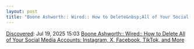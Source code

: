 ```yaml
---
layout: post
title: "Boone Ashworth:: Wired:: How to Delete&nbsp;All of Your Social Media Accounts:&nbsp;Instagram, X, Facebook, TikTok, and More "
---
```

[Discovered](http://rolandtanglao.com/2020/07/29/p1-blogthis-checkvist-list-links-to-blog/): Jul 19, 2025 15:03 [Boone Ashworth:: Wired:: How to Delete&nbsp;All of Your Social Media Accounts:&nbsp;Instagram, X, Facebook, TikTok, and More ](https://www.wired.com/story/how-to-delete-your-facebook-instagram-twitter-snapchat/)
